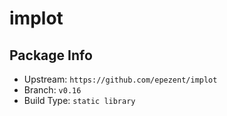 # implot

## Package Info

- Upstream: `https://github.com/epezent/implot`
- Branch: `v0.16`
- Build Type: `static library`

